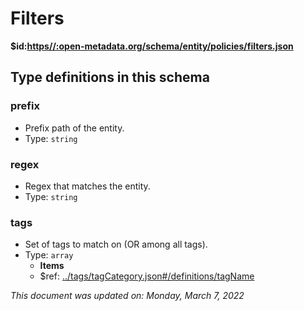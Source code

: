 # Filters

**$id:**[**https//:open-metadata.org/schema/entity/policies/filters.json**](https://open-metadata.org/schema/entity/policies/filters.json)



## Type definitions in this schema
### prefix

 - Prefix path of the entity.
 - Type: `string`


### regex

 - Regex that matches the entity.
 - Type: `string`


### tags

 - Set of tags to match on (OR among all tags).
 - Type: `array`
	 - **Items**
	 - $ref: [../tags/tagCategory.json#/definitions/tagName](tagcategory.md#tagname)




_This document was updated on: Monday, March 7, 2022_